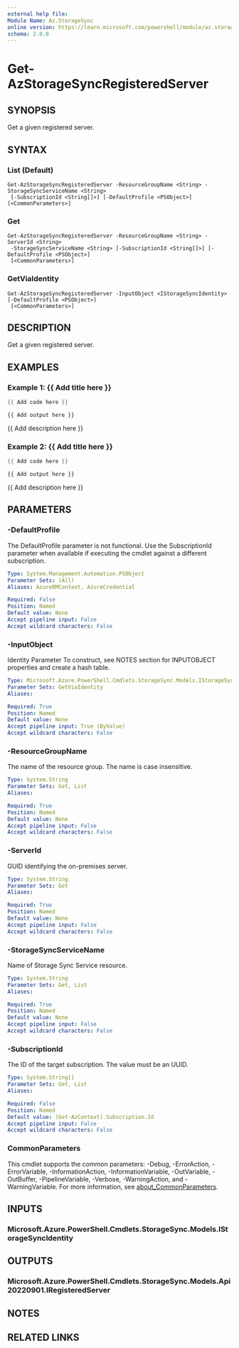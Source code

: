 ```yaml
---
external help file:
Module Name: Az.StorageSync
online version: https://learn.microsoft.com/powershell/module/az.storagesync/get-azstoragesyncregisteredserver
schema: 2.0.0
---
```


# Get-AzStorageSyncRegisteredServer

## SYNOPSIS
Get a given registered server.

## SYNTAX

### List (Default)
```
Get-AzStorageSyncRegisteredServer -ResourceGroupName <String> -StorageSyncServiceName <String>
 [-SubscriptionId <String[]>] [-DefaultProfile <PSObject>] [<CommonParameters>]
```

### Get
```
Get-AzStorageSyncRegisteredServer -ResourceGroupName <String> -ServerId <String>
 -StorageSyncServiceName <String> [-SubscriptionId <String[]>] [-DefaultProfile <PSObject>]
 [<CommonParameters>]
```

### GetViaIdentity
```
Get-AzStorageSyncRegisteredServer -InputObject <IStorageSyncIdentity> [-DefaultProfile <PSObject>]
 [<CommonParameters>]
```

## DESCRIPTION
Get a given registered server.

## EXAMPLES

### Example 1: {{ Add title here }}
```powershell
{{ Add code here }}
```

```output
{{ Add output here }}
```

{{ Add description here }}

### Example 2: {{ Add title here }}
```powershell
{{ Add code here }}
```

```output
{{ Add output here }}
```

{{ Add description here }}

## PARAMETERS

### -DefaultProfile
The DefaultProfile parameter is not functional.
Use the SubscriptionId parameter when available if executing the cmdlet against a different subscription.

```yaml
Type: System.Management.Automation.PSObject
Parameter Sets: (All)
Aliases: AzureRMContext, AzureCredential

Required: False
Position: Named
Default value: None
Accept pipeline input: False
Accept wildcard characters: False
```

### -InputObject
Identity Parameter
To construct, see NOTES section for INPUTOBJECT properties and create a hash table.

```yaml
Type: Microsoft.Azure.PowerShell.Cmdlets.StorageSync.Models.IStorageSyncIdentity
Parameter Sets: GetViaIdentity
Aliases:

Required: True
Position: Named
Default value: None
Accept pipeline input: True (ByValue)
Accept wildcard characters: False
```

### -ResourceGroupName
The name of the resource group.
The name is case insensitive.

```yaml
Type: System.String
Parameter Sets: Get, List
Aliases:

Required: True
Position: Named
Default value: None
Accept pipeline input: False
Accept wildcard characters: False
```

### -ServerId
GUID identifying the on-premises server.

```yaml
Type: System.String
Parameter Sets: Get
Aliases:

Required: True
Position: Named
Default value: None
Accept pipeline input: False
Accept wildcard characters: False
```

### -StorageSyncServiceName
Name of Storage Sync Service resource.

```yaml
Type: System.String
Parameter Sets: Get, List
Aliases:

Required: True
Position: Named
Default value: None
Accept pipeline input: False
Accept wildcard characters: False
```

### -SubscriptionId
The ID of the target subscription.
The value must be an UUID.

```yaml
Type: System.String[]
Parameter Sets: Get, List
Aliases:

Required: False
Position: Named
Default value: (Get-AzContext).Subscription.Id
Accept pipeline input: False
Accept wildcard characters: False
```

### CommonParameters
This cmdlet supports the common parameters: -Debug, -ErrorAction, -ErrorVariable, -InformationAction, -InformationVariable, -OutVariable, -OutBuffer, -PipelineVariable, -Verbose, -WarningAction, and -WarningVariable. For more information, see [about_CommonParameters](http://go.microsoft.com/fwlink/?LinkID=113216).

## INPUTS

### Microsoft.Azure.PowerShell.Cmdlets.StorageSync.Models.IStorageSyncIdentity

## OUTPUTS

### Microsoft.Azure.PowerShell.Cmdlets.StorageSync.Models.Api20220901.IRegisteredServer

## NOTES

## RELATED LINKS

